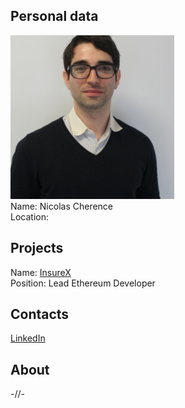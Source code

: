## Personal data
![ photo](photo/nicolas_cherence.jpg)  
Name: Nicolas Cherence  
Location:
## Projects 
Name: [InsureX](../projects/insurex.md)  
Position: Lead Ethereum Developer   
## Contacts
[LinkedIn](https://www.linkedin.com/in/nicolas-cherence-46883964/)  
## About
-//-
